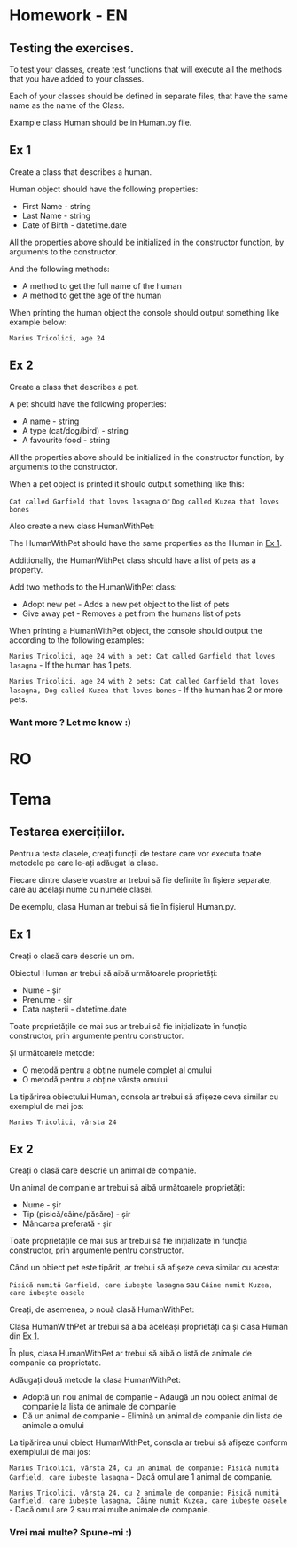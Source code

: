 # Homework - EN

## Testing the exercises.

To test your classes, create test functions that will execute all the methods that you have added to your classes.

Each of your classes should be defined in separate files, that have the same name as the name of the Class.

Example class Human should be in Human.py file.

## Ex 1

Create a class that describes a human.

Human object should have the following properties:

* First Name - string
* Last Name - string
* Date of Birth - datetime.date

All the properties above should be initialized in the constructor function, by arguments to the constructor.

And the following methods:

* A method to get the full name of the human
* A method to get the age of the human

When printing the human object the console should output something like example below:

`Marius Tricolici, age 24`

## Ex 2

Create a class that describes a pet.

A pet should have the following properties:

* A name - string
* A type (cat/dog/bird) - string
* A favourite food - string

All the properties above should be initialized in the constructor function, by arguments to the constructor.

When a pet object is printed it should output something like this:

`Cat called Garfield that loves lasagna`
or
`Dog called Kuzea that loves bones`

Also create a new class HumanWithPet:

The HumanWithPet should have the same properties as the Human in [Ex 1](#ex-1).

Additionally, the HumanWithPet class should have a list of pets as a property.

Add two methods to the HumanWithPet class:

* Adopt new pet - Adds a new pet object to the list of pets
* Give away pet - Removes a pet from the humans list of pets

When printing a HumanWithPet object, the console should output the according to the following examples:

`Marius Tricolici, age 24 with a pet: Cat called Garfield that loves lasagna` - If the human has 1 pets.

`Marius Tricolici, age 24 with 2 pets: Cat called Garfield that loves lasagna, Dog called Kuzea that loves bones` - If
the human has 2 or more pets.

### Want more ? Let me know :)

# RO

# Tema

## Testarea exercițiilor.

Pentru a testa clasele, creați funcții de testare care vor executa toate metodele pe care le-ați adăugat la clase.

Fiecare dintre clasele voastre ar trebui să fie definite în fișiere separate, care au același nume cu numele clasei.

De exemplu, clasa Human ar trebui să fie în fișierul Human.py.

## Ex 1

Creați o clasă care descrie un om.

Obiectul Human ar trebui să aibă următoarele proprietăți:

* Nume - șir
* Prenume - șir
* Data nașterii - datetime.date

Toate proprietățile de mai sus ar trebui să fie inițializate în funcția constructor, prin argumente pentru constructor.

Și următoarele metode:

* O metodă pentru a obține numele complet al omului
* O metodă pentru a obține vârsta omului

La tipărirea obiectului Human, consola ar trebui să afișeze ceva similar cu exemplul de mai jos:

`Marius Tricolici, vârsta 24`

## Ex 2

Creați o clasă care descrie un animal de companie.

Un animal de companie ar trebui să aibă următoarele proprietăți:

* Nume - șir
* Tip (pisică/câine/păsăre) - șir
* Mâncarea preferată - șir

Toate proprietățile de mai sus ar trebui să fie inițializate în funcția constructor, prin argumente pentru constructor.

Când un obiect pet este tipărit, ar trebui să afișeze ceva similar cu acesta:

`Pisică numită Garfield, care iubește lasagna`
sau
`Câine numit Kuzea, care iubește oasele`

Creați, de asemenea, o nouă clasă HumanWithPet:

Clasa HumanWithPet ar trebui să aibă aceleași proprietăți ca și clasa Human din [Ex 1](#ex-1).

În plus, clasa HumanWithPet ar trebui să aibă o listă de animale de companie ca proprietate.

Adăugați două metode la clasa HumanWithPet:

* Adoptă un nou animal de companie - Adaugă un nou obiect animal de companie la lista de animale de companie
* Dă un animal de companie - Elimină un animal de companie din lista de animale a omului

La tipărirea unui obiect HumanWithPet, consola ar trebui să afișeze conform exemplului de mai jos:

`Marius Tricolici, vârsta 24, cu un animal de companie: Pisică numită Garfield, care iubește lasagna` - Dacă omul are 1
animal de companie.

`Marius Tricolici, vârsta 24, cu 2 animale de companie: Pisică numită Garfield, care iubește lasagna, Câine numit Kuzea, care iubește oasele` -
Dacă omul are 2 sau mai multe animale de companie.

### Vrei mai multe? Spune-mi :)